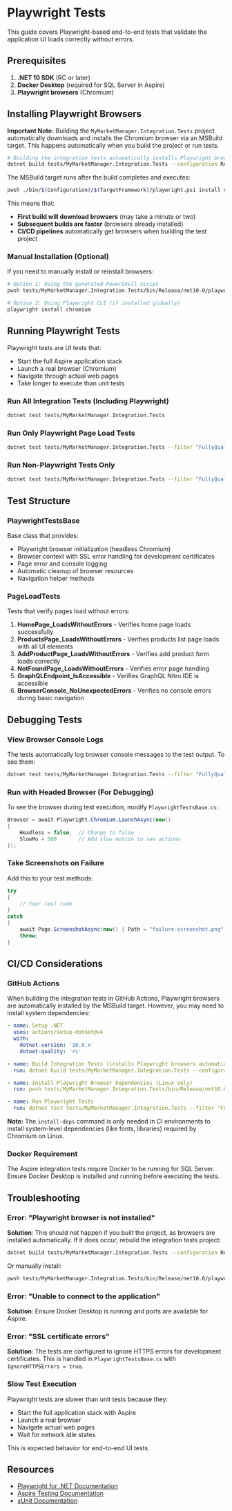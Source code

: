 # Playwright Tests

This guide covers Playwright-based end-to-end tests that validate the application UI loads correctly without errors.

## Prerequisites

1. **.NET 10 SDK** (RC or later)
2. **Docker Desktop** (required for SQL Server in Aspire)
3. **Playwright browsers** (Chromium)

## Installing Playwright Browsers

**Important Note:** Building the `MyMarketManager.Integration.Tests` project automatically downloads and installs the Chromium browser via an MSBuild target. This happens automatically when you build the project or run tests.

```bash
# Building the integration tests automatically installs Playwright browsers
dotnet build tests/MyMarketManager.Integration.Tests --configuration Release
```

The MSBuild target runs after the build completes and executes:
```bash
pwsh ./bin/$(Configuration)/$(TargetFramework)/playwright.ps1 install chromium
```

This means that:
- **First build will download browsers** (may take a minute or two)
- **Subsequent builds are faster** (browsers already installed)
- **CI/CD pipelines** automatically get browsers when building the test project

### Manual Installation (Optional)

If you need to manually install or reinstall browsers:

```bash
# Option 1: Using the generated PowerShell script
pwsh tests/MyMarketManager.Integration.Tests/bin/Release/net10.0/playwright.ps1 install chromium

# Option 2: Using Playwright CLI (if installed globally)
playwright install chromium
```

## Running Playwright Tests

Playwright tests are UI tests that:
- Start the full Aspire application stack
- Launch a real browser (Chromium)
- Navigate through actual web pages
- Take longer to execute than unit tests

### Run All Integration Tests (Including Playwright)

```bash
dotnet test tests/MyMarketManager.Integration.Tests
```

### Run Only Playwright Page Load Tests

```bash
dotnet test tests/MyMarketManager.Integration.Tests --filter "FullyQualifiedName~PageLoadTests"
```

### Run Non-Playwright Tests Only

```bash
dotnet test tests/MyMarketManager.Integration.Tests --filter "FullyQualifiedName~GraphQLEndpointTests"
```

## Test Structure

### PlaywrightTestsBase

Base class that provides:
- Playwright browser initialization (headless Chromium)
- Browser context with SSL error handling for development certificates
- Page error and console logging
- Automatic cleanup of browser resources
- Navigation helper methods

### PageLoadTests

Tests that verify pages load without errors:

1. **HomePage_LoadsWithoutErrors** - Verifies home page loads successfully
2. **ProductsPage_LoadsWithoutErrors** - Verifies products list page loads with all UI elements
3. **AddProductPage_LoadsWithoutErrors** - Verifies add product form loads correctly
4. **NotFoundPage_LoadsWithoutErrors** - Verifies error page handling
5. **GraphQLEndpoint_IsAccessible** - Verifies GraphQL Nitro IDE is accessible
6. **BrowserConsole_NoUnexpectedErrors** - Verifies no console errors during basic navigation

## Debugging Tests

### View Browser Console Logs

The tests automatically log browser console messages to the test output. To see them:

```bash
dotnet test tests/MyMarketManager.Integration.Tests --filter "FullyQualifiedName~PageLoadTests" --logger "console;verbosity=detailed"
```

### Run with Headed Browser (For Debugging)

To see the browser during test execution, modify `PlaywrightTestsBase.cs`:

```csharp
Browser = await Playwright.Chromium.LaunchAsync(new()
{
    Headless = false,  // Change to false
    SlowMo = 500       // Add slow motion to see actions
});
```

### Take Screenshots on Failure

Add this to your test methods:

```csharp
try
{
    // Your test code
}
catch
{
    await Page.ScreenshotAsync(new() { Path = "failure-screenshot.png" });
    throw;
}
```

## CI/CD Considerations

### GitHub Actions

When building the integration tests in GitHub Actions, Playwright browsers are automatically installed by the MSBuild target. However, you may need to install system dependencies:

```yaml
- name: Setup .NET
  uses: actions/setup-dotnet@v4
  with:
    dotnet-version: '10.0.x'
    dotnet-quality: 'rc'

- name: Build Integration Tests (installs Playwright browsers automatically)
  run: dotnet build tests/MyMarketManager.Integration.Tests --configuration Release

- name: Install Playwright Browser Dependencies (Linux only)
  run: pwsh tests/MyMarketManager.Integration.Tests/bin/Release/net10.0/playwright.ps1 install-deps chromium

- name: Run Playwright Tests
  run: dotnet test tests/MyMarketManager.Integration.Tests --filter "FullyQualifiedName~PageLoadTests" --no-build
```

**Note:** The `install-deps` command is only needed in CI environments to install system-level dependencies (like fonts, libraries) required by Chromium on Linux.

### Docker Requirement

The Aspire integration tests require Docker to be running for SQL Server. Ensure Docker Desktop is installed and running before executing the tests.

## Troubleshooting

### Error: "Playwright browser is not installed"

**Solution**: This should not happen if you built the project, as browsers are installed automatically. If it does occur, rebuild the integration tests project:
```bash
dotnet build tests/MyMarketManager.Integration.Tests --configuration Release
```

Or manually install:
```bash
pwsh tests/MyMarketManager.Integration.Tests/bin/Release/net10.0/playwright.ps1 install chromium
```

### Error: "Unable to connect to the application"

**Solution**: Ensure Docker Desktop is running and ports are available for Aspire.

### Error: "SSL certificate errors"

**Solution**: The tests are configured to ignore HTTPS errors for development certificates. This is handled in `PlaywrightTestsBase.cs` with `IgnoreHTTPSErrors = true`.

### Slow Test Execution

Playwright tests are slower than unit tests because they:
- Start the full application stack with Aspire
- Launch a real browser
- Navigate actual web pages
- Wait for network idle states

This is expected behavior for end-to-end UI tests.

## Resources

- [Playwright for .NET Documentation](https://playwright.dev/dotnet/)
- [Aspire Testing Documentation](https://learn.microsoft.com/en-us/dotnet/aspire/fundamentals/testing)
- [xUnit Documentation](https://xunit.net/)
